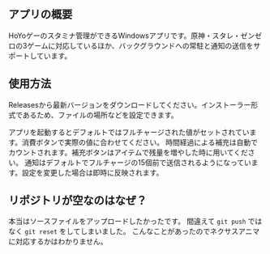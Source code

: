 ## アプリの概要
HoYoゲーのスタミナ管理ができるWindowsアプリです。原神・スタレ・ゼンゼロの3ゲームに対応しているほか、バックグラウンドへの常駐と通知の送信をサポートしています。

## 使用方法
Releasesから最新バージョンをダウンロードしてください。インストーラー形式であるため、ファイルの場所などを設定できます。

アプリを起動するとデフォルトではフルチャージされた値がセットされています。消費ボタンで実際の値に合わせてください。
時間経過による補充は自動でカウントされます。補充ボタンはアイテムで残量を増やした時に用いてください。
通知はデフォルトでフルチャージの15個前で送信されるようになっています。設定を変更した場合は即時に反映されます。

## リポジトリが空なのはなぜ？
本当はソースファイルをアップロードしたかったです。
間違えて `git push` ではなく `git reset` をしてしまいました。
こんなことがあったのでネクサスアニマに対応するかはわかりません。
